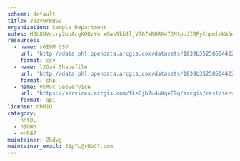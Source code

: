 ```yaml
---
schema: default
title: J8zvUrBQGO 
organization: Sample Department 
notes: H3L8UVvzry2ooAcgKOQzY4 xGws9kh1ljV76ZxNDRK47QMtpuJIBFyCnpmleWA5dY3GtiTn0bemg1cFwaPEMIDq5PJOkhL8vUaSs 
resources:
  - name: s0I6M CSV
    url: 'http://data.phl.opendata.arcgis.com/datasets/1839b35258604422b0b520cbb668df0d_0.csv'
    format: csv
  - name: l2Oa4 Shapefile
    url: 'http://data.phl.opendata.arcgis.com/datasets/1839b35258604422b0b520cbb668df0d_0.zip'
    format: shp
  - name: VkMvc GeoService
    url: 'https://services.arcgis.com/fLeGjb7u4uXqeF9q/arcgis/rest/services/Air_Monitoring_Stations/FeatureServer/0/query'
    format: api
license: nbM1Q 
category:
  - hnt0L 
  - hiOWn 
  - enD47 
maintainer: Zkdvg  
maintainer_email: 31pYL@rNbCY.com
---
```

